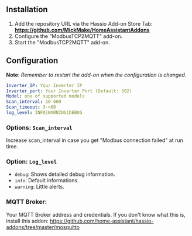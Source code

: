 ## Installation

1. Add the repository URL via the Hassio Add-on Store Tab: **https://github.com/MickMake/HomeAssistantAddons**
2. Configure the "ModbusTCP2MQTT" add-on.
3. Start the "ModbusTCP2MQTT" add-on.

## Configuration

**Note**: _Remember to restart the add-on when the configuration is changed._

```yaml
Inverter_IP: Your Inverter IP
Inverter_port: Your Inverter Port (Default: 502)
Model: one of supported models
Scan_interval: 10-600
Scan_timeout: 3->60
log_level: INFO|WARNING|DEBUG
```

### Options: `Scan_interval` 
Increase scan_interval in case you get "Modbus connection failed" at run time.

### Option: `Log_level`

- `debug`: Shows detailed debug information.
- `info`: Default informations.
- `warning`: Little alerts.

### MQTT Broker:
Your MQTT Broker address and credentials. If you don't know what this is, install this addon:
https://github.com/home-assistant/hassio-addons/tree/master/mosquitto

